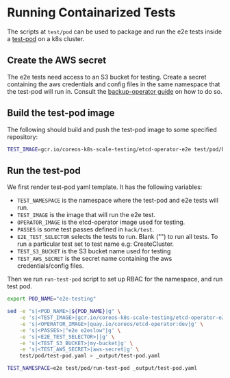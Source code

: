 # Running Containarized Tests

The scripts at `test/pod` can be used to package and run the e2e tests inside a [test-pod](./test-pod.yaml) on a k8s cluster.

## Create the AWS secret

The e2e tests need access to an S3 bucket for testing. Create a secret containing the aws credentials and config files in the same namespace that the test-pod will run in. Consult the [backup-operator guide][setup-aws-secret] on how to do so.

## Build the test-pod image

The following should build and push the test-pod image to some specified repository:

```sh
TEST_IMAGE=gcr.io/coreos-k8s-scale-testing/etcd-operator-e2e test/pod/build
```

## Run the test-pod

We first render test-pod yaml template. It has the following variables:

- `TEST_NAMESPACE` is the namespace where the test-pod and e2e tests will run.
- `TEST_IMAGE` is the image that will run the e2e test.
- `OPERATOR_IMAGE` is the etcd-operator image used for testing.
- `PASSES` is some test passes defined in `hack/test`.
- `E2E_TEST_SELECTOR` selects the tests to run. Blank ("") to run all tests. To run a particular test set to test name e.g: CreateCluster.
- `TEST_S3_BUCKET` is the S3 bucket name used for testing
- `TEST_AWS_SECRET` is the secret name containing the aws credentials/config files.

Then we run `run-test-pod` script to set up RBAC for the namespace, and run test pod.

```sh
export POD_NAME="e2e-testing"

sed -e "s|<POD_NAME>|${POD_NAME}|g" \
    -e 's|<TEST_IMAGE>|gcr.io/coreos-k8s-scale-testing/etcd-operator-e2e|g' \
    -e 's|<OPERATOR_IMAGE>|quay.io/coreos/etcd-operator:dev|g' \
    -e 's|<PASSES>|"e2e e2eslow"|g' \
    -e 's|<E2E_TEST_SELECTOR>||g' \
    -e 's|<TEST_S3_BUCKET>|my-bucket|g' \
    -e 's|<TEST_AWS_SECRET>|aws-secret|g' \
    test/pod/test-pod.yaml > _output/test-pod.yaml

TEST_NAMESPACE=e2e test/pod/run-test-pod _output/test-pod.yaml
```

[setup-aws-secret]:../../doc/user/walkthrough/backup-operator.md#setup-aws-secret
